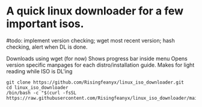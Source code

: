 <h1>
A quick linux downloader for a few important isos. 
</h1>
#todo: implement version checking; wget most recent version; hash checking, alert when DL is done.

Downloads using wget (for now)
Shows progress bar inside menu
Opens version specific manpages for each distro/installation guide. Makes for light reading while ISO is DL'ing


```
git clone https://github.com/Risingfeanyx/linux_iso_downloader.git
cd linux_iso_downloader
/bin/bash -c "$(curl -fsSL  https://raw.githubusercontent.com/Risingfeanyx/linux_iso_downloader/main/main.sh)"
```
